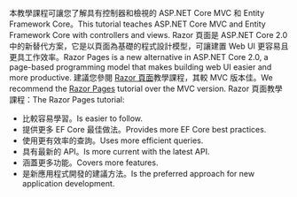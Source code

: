 <span data-ttu-id="7be62-101">本教學課程可讓您了解具有控制器和檢視的 ASP.NET Core MVC 和 Entity Framework Core。</span><span class="sxs-lookup"><span data-stu-id="7be62-101">This tutorial teaches ASP.NET Core MVC and Entity Framework Core with controllers and views.</span></span> <span data-ttu-id="7be62-102">Razor 頁面是 ASP.NET Core 2.0 中的新替代方案，它是以頁面為基礎的程式設計模型，可讓建置 Web UI 更容易且更具工作效率。</span><span class="sxs-lookup"><span data-stu-id="7be62-102">Razor Pages is a new alternative in ASP.NET Core 2.0, a page-based programming model that makes building web UI easier and more productive.</span></span> <span data-ttu-id="7be62-103">建議您參閱 [Razor 頁面](xref:data/ef-rp/intro)教學課程，其較 MVC 版本佳。</span><span class="sxs-lookup"><span data-stu-id="7be62-103">We recommend the [Razor Pages](xref:data/ef-rp/intro) tutorial over the MVC version.</span></span> <span data-ttu-id="7be62-104">Razor 頁面教學課程：</span><span class="sxs-lookup"><span data-stu-id="7be62-104">The Razor Pages tutorial:</span></span>

* <span data-ttu-id="7be62-105">比較容易學習。</span><span class="sxs-lookup"><span data-stu-id="7be62-105">Is easier to follow.</span></span>
* <span data-ttu-id="7be62-106">提供更多 EF Core 最佳做法。</span><span class="sxs-lookup"><span data-stu-id="7be62-106">Provides more EF Core best practices.</span></span>
* <span data-ttu-id="7be62-107">使用更有效率的查詢。</span><span class="sxs-lookup"><span data-stu-id="7be62-107">Uses more efficient queries.</span></span>
* <span data-ttu-id="7be62-108">具有最新的 API。</span><span class="sxs-lookup"><span data-stu-id="7be62-108">Is more current with the latest API.</span></span>
* <span data-ttu-id="7be62-109">涵蓋更多功能。</span><span class="sxs-lookup"><span data-stu-id="7be62-109">Covers more features.</span></span>
* <span data-ttu-id="7be62-110">是新應用程式開發的建議方法。</span><span class="sxs-lookup"><span data-stu-id="7be62-110">Is the preferred approach for new application development.</span></span>
